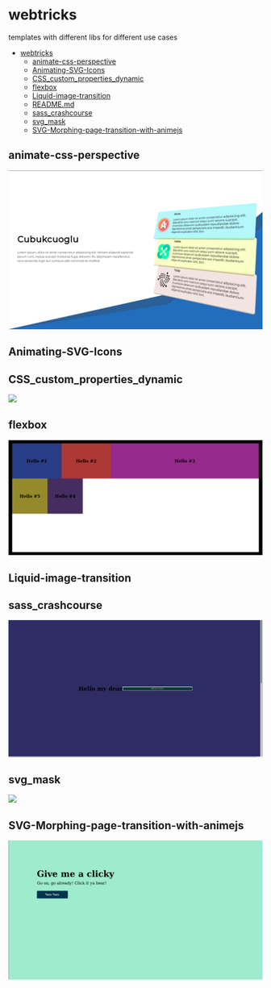 # webtricks
templates with different libs for different use cases

- [webtricks](#webtricks)
    - [animate-css-perspective](#animate-css-perspective)
    - [Animating-SVG-Icons](#animating-svg-icons)
    - [CSS_custom_properties_dynamic](#css_custom_properties_dynamic)
    - [flexbox](#flexbox)
    - [Liquid-image-transition](#liquid-image-transition)
    - [README.md](#readmemd)
    - [sass_crashcourse](#sass_crashcourse)
    - [svg_mask](#svg_mask)
    - [SVG-Morphing-page-transition-with-animejs](#svg-morphing-page-transition-with-animejs)

## animate-css-perspective

![css_perspective](./readme_gifs/css_perspective.gif)



## Animating-SVG-Icons



## CSS_custom_properties_dynamic

![](./readme_gifs/css_custom_prop.gif)



## flexbox

![flexbox](./readme_gifs/flexbox.gif)

## Liquid-image-transition



## sass_crashcourse

![](./readme_gifs/sass_crashcourse.gif)




## svg_mask

![](./readme_gifs/svg_mask.gif)



## SVG-Morphing-page-transition-with-animejs

![svg_morphing](./readme_gifs/svg_morphing.gif)

